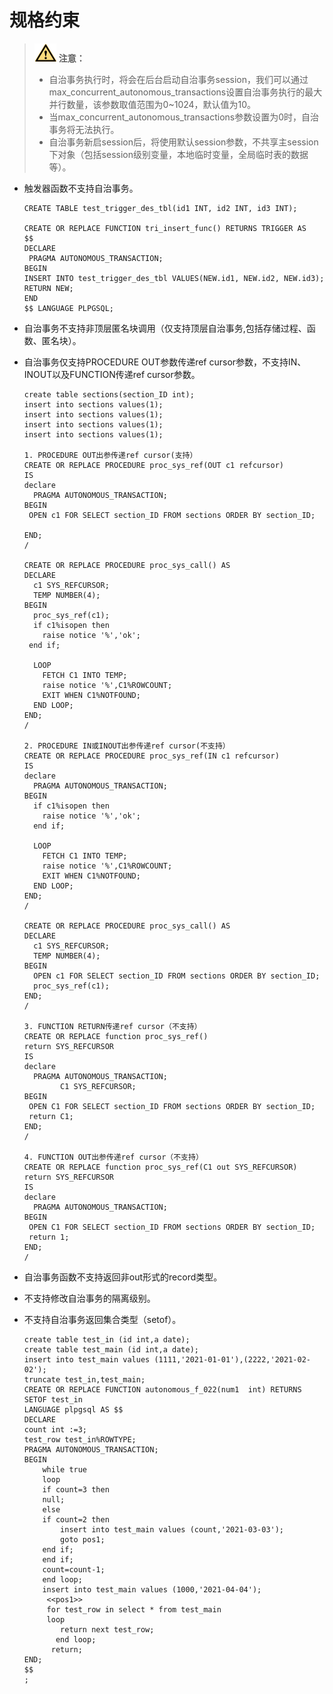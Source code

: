 # 规格约束<a name="ZH-CN_TOPIC_0289900513"></a>

>![](public_sys-resources/icon-caution.gif) **注意：** 
>-   自治事务执行时，将会在后台启动自治事务session，我们可以通过max\_concurrent\_autonomous\_transactions设置自治事务执行的最大并行数量，该参数取值范围为0\~1024，默认值为10。
>-   当max\_concurrent\_autonomous\_transactions参数设置为0时，自治事务将无法执行。
>-   自治事务新启session后，将使用默认session参数，不共享主session下对象（包括session级别变量，本地临时变量，全局临时表的数据等）。

-   触发器函数不支持自治事务。

    ```
    CREATE TABLE test_trigger_des_tbl(id1 INT, id2 INT, id3 INT);
    
    CREATE OR REPLACE FUNCTION tri_insert_func() RETURNS TRIGGER AS
    $$
    DECLARE
     PRAGMA AUTONOMOUS_TRANSACTION;
    BEGIN
    INSERT INTO test_trigger_des_tbl VALUES(NEW.id1, NEW.id2, NEW.id3);
    RETURN NEW;
    END
    $$ LANGUAGE PLPGSQL;
    ```

-   自治事务不支持非顶层匿名块调用（仅支持顶层自治事务,包括存储过程、函数、匿名块）。
-   自治事务仅支持PROCEDURE OUT参数传递ref cursor参数，不支持IN、INOUT以及FUNCTION传递ref cursor参数。

    ```
    create table sections(section_ID int);
    insert into sections values(1);
    insert into sections values(1);
    insert into sections values(1);
    insert into sections values(1);
    
    1. PROCEDURE OUT出参传递ref cursor(支持）
    CREATE OR REPLACE PROCEDURE proc_sys_ref(OUT c1 refcursor)
    IS
    declare
      PRAGMA AUTONOMOUS_TRANSACTION;
    BEGIN
     OPEN c1 FOR SELECT section_ID FROM sections ORDER BY section_ID;
     
    END;
    /
    
    CREATE OR REPLACE PROCEDURE proc_sys_call() AS 
    DECLARE
      c1 SYS_REFCURSOR;
      TEMP NUMBER(4);
    BEGIN
      proc_sys_ref(c1);
      if c1%isopen then
        raise notice '%','ok';
     end if;
    
      LOOP
        FETCH C1 INTO TEMP;
        raise notice '%',C1%ROWCOUNT;
        EXIT WHEN C1%NOTFOUND;
      END LOOP;
    END;
    /
    
    2. PROCEDURE IN或INOUT出参传递ref cursor(不支持）
    CREATE OR REPLACE PROCEDURE proc_sys_ref(IN c1 refcursor)
    IS
    declare
      PRAGMA AUTONOMOUS_TRANSACTION;
    BEGIN
      if c1%isopen then
        raise notice '%','ok';
      end if;
    
      LOOP
        FETCH C1 INTO TEMP;
        raise notice '%',C1%ROWCOUNT;
        EXIT WHEN C1%NOTFOUND;
      END LOOP;
    END;
    /
    
    CREATE OR REPLACE PROCEDURE proc_sys_call() AS 
    DECLARE
      c1 SYS_REFCURSOR;
      TEMP NUMBER(4);
    BEGIN
      OPEN c1 FOR SELECT section_ID FROM sections ORDER BY section_ID;
      proc_sys_ref(c1);
    END;
    /
    
    3. FUNCTION RETURN传递ref cursor（不支持）
    CREATE OR REPLACE function proc_sys_ref()
    return SYS_REFCURSOR
    IS
    declare
      PRAGMA AUTONOMOUS_TRANSACTION;
            C1 SYS_REFCURSOR;
    BEGIN
     OPEN C1 FOR SELECT section_ID FROM sections ORDER BY section_ID;
     return C1;
    END;
    /
    
    4. FUNCTION OUT出参传递ref cursor（不支持）
    CREATE OR REPLACE function proc_sys_ref(C1 out SYS_REFCURSOR)
    return SYS_REFCURSOR
    IS
    declare
      PRAGMA AUTONOMOUS_TRANSACTION;
    BEGIN
     OPEN C1 FOR SELECT section_ID FROM sections ORDER BY section_ID;
     return 1;
    END;
    /
    ```

-   自治事务函数不支持返回非out形式的record类型。
-   不支持修改自治事务的隔离级别。
-   不支持自治事务返回集合类型（setof）。

    ```
    create table test_in (id int,a date);
    create table test_main (id int,a date);
    insert into test_main values (1111,'2021-01-01'),(2222,'2021-02-02');
    truncate test_in,test_main;
    CREATE OR REPLACE FUNCTION autonomous_f_022(num1  int) RETURNS SETOF test_in
    LANGUAGE plpgsql AS $$
    DECLARE
    count int :=3;
    test_row test_in%ROWTYPE;
    PRAGMA AUTONOMOUS_TRANSACTION;
    BEGIN
        while true
        loop
        if count=3 then
        null;
        else 
        if count=2 then
            insert into test_main values (count,'2021-03-03');
            goto pos1;
        end if;                
        end if;
        count=count-1;
        end loop;
        insert into test_main values (1000,'2021-04-04');
         <<pos1>>
         for test_row in select * from test_main
         loop
            return next test_row;
           end loop;
          return;
    END;
    $$
    ;
    ```


